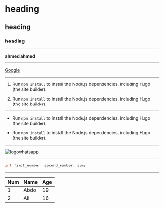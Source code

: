 <!-- commit -->
# heading 
## heading 
### heading 
<!-- كدا عملنا هيد -->
___

<!-- to make strong word -->
**ahmed**
__ahmed__


<!-- to make line - - - or ___ -->

- - -

<!-- to make links -->
[Google](https://google.com)

<!-- to make links -->
___

<!-- to make OL and Code -->

1. Run `npm install` to install the Node.js dependencies, including Hugo (the site builder).

1. Run `npm install` to install the Node.js dependencies, including Hugo (the site builder).

<!-- to make OL and Code -->

- - -

<!-- to make UL >> الي هيا نقطه and code --> 

* Run `npm install` to install the Node.js dependencies, including Hugo (the site builder).

* Run `npm install` to install the Node.js dependencies, including Hugo (the site builder).

<!-- to make UL and Code -->
___

<!--add photo-->

![logowhatsapp](https://t3.ftcdn.net/jpg/04/92/82/72/360_F_492827230_ezDN1bcNmEl7hlVvjijnF3jFtDDw27VI.jpg)

<!--add photo-->

- - -

<!-- to make code bolck -->

```c++
int first_number, second_number, sum;
```

<!-- code bolck-->
___

<!--Table-->
| Num | Name | Age
|----|----|----|
|1| Abdo | 19
|2| Ali | 16



